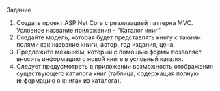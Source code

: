 Задание
1. Создать проект ASP.Net Core с реализацией паттерна MVC. Условное название приложения – "Каталог книг".
2. Создайте модель, которая будет представлять книгу с такими полями как название книги, автор, год издания, цена.
3. Предложите механизм, который с помощью формы позволяет вносить информацию о новой книге в условный каталог.
4. Следует предусмотреть в приложении возможность отображения существующего каталога книг (таблица, содержащая полную информацию о книгах из каталога).
